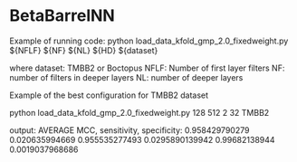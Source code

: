 # BetaBarrelNN

Example of running code:
python load_data_kfold_gmp_2.0_fixedweight.py ${NFLF} ${NF} ${NL} ${HD} ${dataset}

where dataset: TMBB2 or Boctopus
NFLF: Number of first layer filters
NF: number of filters in deeper layers
NL: number of deeper layers

Example of the best configuration for TMBB2 dataset

python load_data_kfold_gmp_2.0_fixedweight.py 128 512 2 32 TMBB2

output:
AVERAGE MCC, sensitivity, specificity: 0.958429790279 0.020635994669 0.955535277493 0.0295890139942 0.99682138944 0.0019037968686

